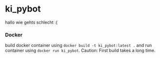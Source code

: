 # ki_pybot
hallo wie gehts
schlecht :(

### Docker
build docker container using `docker build -t ki_pybot:latest .` and run container using `docker run ki_pybot`. 
Caution: First build takes a long time.